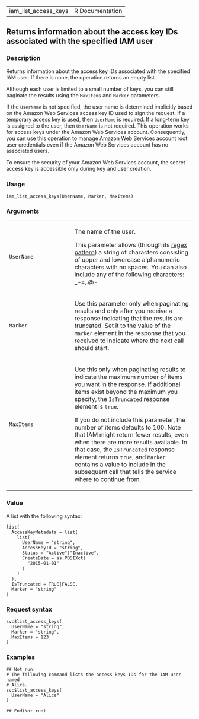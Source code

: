 <table style="width: 100%;">
<tbody>
<tr class="odd">
<td>iam_list_access_keys</td>
<td style="text-align: right;">R Documentation</td>
</tr>
</tbody>
</table>

## Returns information about the access key IDs associated with the specified IAM user

### Description

Returns information about the access key IDs associated with the
specified IAM user. If there is none, the operation returns an empty
list.

Although each user is limited to a small number of keys, you can still
paginate the results using the `MaxItems` and `Marker` parameters.

If the `UserName` is not specified, the user name is determined
implicitly based on the Amazon Web Services access key ID used to sign
the request. If a temporary access key is used, then `UserName` is
required. If a long-term key is assigned to the user, then `UserName` is
not required. This operation works for access keys under the Amazon Web
Services account. Consequently, you can use this operation to manage
Amazon Web Services account root user credentials even if the Amazon Web
Services account has no associated users.

To ensure the security of your Amazon Web Services account, the secret
access key is accessible only during key and user creation.

### Usage

    iam_list_access_keys(UserName, Marker, MaxItems)

### Arguments

<table>
<colgroup>
<col style="width: 35%" />
<col style="width: 65%" />
</colgroup>
<tbody>
<tr class="odd">
<td><code id="iam_list_access_keys_:_UserName">UserName</code></td>
<td><p>The name of the user.</p>
<p>This parameter allows (through its <a
href="https://en.wikipedia.org/wiki/Regex">regex pattern</a>) a string
of characters consisting of upper and lowercase alphanumeric characters
with no spaces. You can also include any of the following characters:
_+=,.@-</p></td>
</tr>
<tr class="even">
<td><code id="iam_list_access_keys_:_Marker">Marker</code></td>
<td><p>Use this parameter only when paginating results and only after
you receive a response indicating that the results are truncated. Set it
to the value of the <code>Marker</code> element in the response that you
received to indicate where the next call should start.</p></td>
</tr>
<tr class="odd">
<td><code id="iam_list_access_keys_:_MaxItems">MaxItems</code></td>
<td><p>Use this only when paginating results to indicate the maximum
number of items you want in the response. If additional items exist
beyond the maximum you specify, the <code>IsTruncated</code> response
element is <code>true</code>.</p>
<p>If you do not include this parameter, the number of items defaults to
100. Note that IAM might return fewer results, even when there are more
results available. In that case, the <code>IsTruncated</code> response
element returns <code>true</code>, and <code>Marker</code> contains a
value to include in the subsequent call that tells the service where to
continue from.</p></td>
</tr>
</tbody>
</table>

### Value

A list with the following syntax:

    list(
      AccessKeyMetadata = list(
        list(
          UserName = "string",
          AccessKeyId = "string",
          Status = "Active"|"Inactive",
          CreateDate = as.POSIXct(
            "2015-01-01"
          )
        )
      ),
      IsTruncated = TRUE|FALSE,
      Marker = "string"
    )

### Request syntax

    svc$list_access_keys(
      UserName = "string",
      Marker = "string",
      MaxItems = 123
    )

### Examples

    ## Not run: 
    # The following command lists the access keys IDs for the IAM user named
    # Alice.
    svc$list_access_keys(
      UserName = "Alice"
    )

    ## End(Not run)
